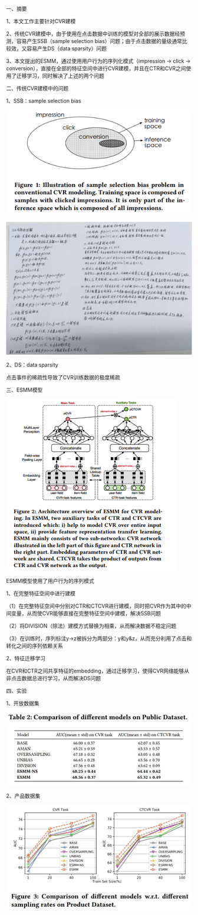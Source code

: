 一、摘要

1、本文工作主要针对CVR建模

2、传统CVR建模中，由于使用在点击数据中训练的模型对全部的展示数据经预测，容易产生SSB（sample selection bias）问题；由于点击数据的量级通常比较效，又容易产生DS（data sparsity）问题

3、本文提出的ESMM，通过使用用户行为的序列化模式（impression -> click -> conversion），直接在全部的特征空间中进行CVR建模，并且在CTR和CVR之间使用了迁移学习，同时解决了上述的两个问题

二、传统CVR建模中的问题

1、SSB：sample selection bias

![image](https://github.com/shiyanwudi922/paper_summary/blob/master/picture/ESMM/figure1.png)

![image](https://github.com/shiyanwudi922/paper_summary/blob/master/picture/ESMM/SSB_understanding.jpg)

2、DS：data sparsity

点击事件的稀疏性导致了CVR训练数据的极度稀疏

三、ESMM模型

![image](https://github.com/shiyanwudi922/paper_summary/blob/master/picture/ESMM/figure2.png)

ESMM模型使用了用户行为的序列模式

1、在完整特征空间中进行建模

（1）在完整特征空间中分别对CTR和CTCVR进行建模，同时把CVR作为其中的中间变量，从而使CVR能够直接在完整特征空间中建模，解决SSB问题

（2）将DIVISION（除法）建模方式替换为相乘，从而解决数据不稳定问题

（3）在训练时，序列标注y->z被拆分为两部分：y和y&z，从而充分利用了点击和转化之间的序列依赖关系

2、特征迁移学习

在CVR和CTR之间共享特征的embedding，通过迁移学习，使得CVR网络能够从非点击数据总进行学习，从而解决DS问题

四、实验

1、开放数据集

![image](https://github.com/shiyanwudi922/paper_summary/blob/master/picture/ESMM/table2.jpg)

2、产品数据集

![image](https://github.com/shiyanwudi922/paper_summary/blob/master/picture/ESMM/figure3.jpg)
